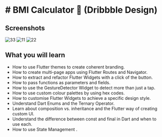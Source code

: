 # # BMI Calculator 💪 (Dribbble Design)
## Screenshots

![33](https://user-images.githubusercontent.com/91388754/144760467-3adeb191-1006-4b8e-b83f-e9385521331e.png)
![11](https://user-images.githubusercontent.com/91388754/144760455-1db74ea1-8462-4a8e-bf07-251fe2fd08c3.png)
![22](https://user-images.githubusercontent.com/91388754/144760463-df44ffd8-44d9-405e-85a9-74d43f7130f5.png)

## What you will learn
- How to use Flutter themes to create coherent branding.
- How to create multi-page apps using Flutter Routes and Navigator.
- How to extract and refactor Flutter Widgets with a click of the button.
- How to pass functions as parameters and fields.
- How to use the GestureDetector Widget to detect more than just a tap.
- How to use custom colour palettes by using hex codes.
- How to customise Flutter Widgets to achieve a specific design style.
- Understand Dart Enums and the Ternary Operator.
- Learn about composition vs. inheritance and the Flutter way of creating custom UI.
- Understand the difference between const and final in Dart and when to use each.
- How to use State Management
  .
